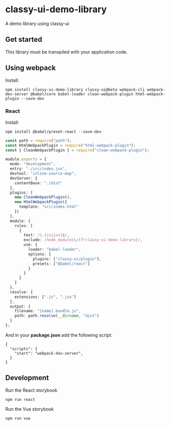 # classy-ui-demo-library

A demo library using classy-ui

## Get started

This library must be transpiled with your application code.

## Using webpack

Install:

```
npm install classy-ui-demo-library classy-ui@beta webpack-cli webpack-dev-server @babel/core babel-loader clean-webpack-plugin html-webpack-plugin --save-dev
```

### React

Install:

```
npm install @babel/preset-react --save-dev
```

```ts
const path = require("path");
const HtmlWebpackPlugin = require("html-webpack-plugin");
const { CleanWebpackPlugin } = require("clean-webpack-plugin");

module.exports = {
  mode: "development",
  entry: "./src/index.jsx",
  devtool: "inline-source-map",
  devServer: {
    contentBase: "./dist"
  },
  plugins: [
    new CleanWebpackPlugin(),
    new HtmlWebpackPlugin({
      template: "src/index.html"
    })
  ],
  module: {
    rules: [
      {
        test: /\.(js|jsx)$/,
        exclude: /node_modules\/(?!classy-ui-demo-library)/,
        use: {
          loader: "babel-loader",
          options: {
            plugins: ["classy-ui/plugin"],
            presets: ["@babel/react"]
          }
        }
      }
    ]
  },
  resolve: {
    extensions: [".js", ".jsx"]
  },
  output: {
    filename: "[name].bundle.js",
    path: path.resolve(__dirname, "dist")
  }
};
```
And in your **package.json** add the following script:
```
{
  "scripts": {
    "start": "webpack-dev-server",
  }
}
```

## Development

Run the React storybook

```
npm run react
```

Run the Vue storybook

```
npm run vue
```
